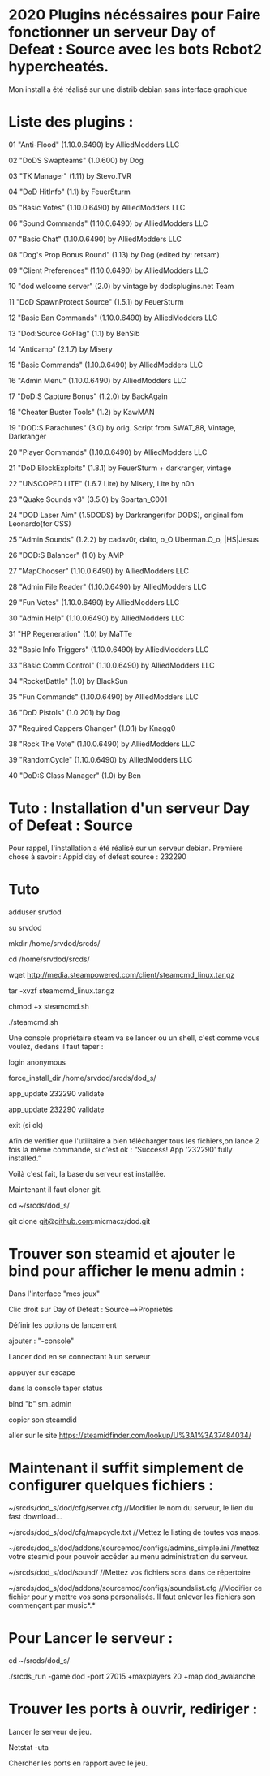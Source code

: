 # 2020 Plugins nécéssaires pour Faire fonctionner un serveur Day of Defeat : Source avec les bots Rcbot2 hypercheatés.

Mon install a été réalisé sur une distrib debian sans interface graphique

# Liste des plugins :

01 "Anti-Flood" (1.10.0.6490) by AlliedModders LLC

02 "DoDS Swapteams" (1.0.600) by <eVa>Dog

03 "TK Manager" (1.11) by Stevo.TVR

04 "DoD HitInfo" (1.1) by FeuerSturm

05 "Basic Votes" (1.10.0.6490) by AlliedModders LLC

06 "Sound Commands" (1.10.0.6490) by AlliedModders LLC

07 "Basic Chat" (1.10.0.6490) by AlliedModders LLC

08 "Dog's Prop Bonus Round" (1.13) by <eVa>Dog (edited by: retsam)

09 "Client Preferences" (1.10.0.6490) by AlliedModders LLC

10 "dod welcome server" (2.0) by vintage by dodsplugins.net Team

11 "DoD SpawnProtect Source" (1.5.1) by FeuerSturm

12 "Basic Ban Commands" (1.10.0.6490) by AlliedModders LLC

13 "Dod:Source GoFlag" (1.1) by BenSib

14 "Anticamp" (2.1.7) by Misery

15 "Basic Commands" (1.10.0.6490) by AlliedModders LLC

16 "Admin Menu" (1.10.0.6490) by AlliedModders LLC

17 "DoD:S Capture Bonus" (1.2.0) by BackAgain

18 "Cheater Buster Tools" (1.2) by KawMAN

19 "DOD:S Parachutes" (3.0) by orig. Script from SWAT_88, Vintage, Darkranger

20 "Player Commands" (1.10.0.6490) by AlliedModders LLC

21 "DoD BlockExploits" (1.8.1) by FeuerSturm + darkranger, vintage

22 "UNSCOPED LITE" (1.6.7 Lite) by Misery, Lite by n0n

23 "Quake Sounds v3" (3.5.0) by Spartan_C001

24 "DOD Laser Aim" (1.5DODS) by Darkranger(for DODS), original fom Leonardo(for CSS)

25 "Admin Sounds" (1.2.2) by cadav0r, dalto, o_O.Uberman.O_o, |HS|Jesus

26 "DOD:S Balancer" (1.0) by AMP

27 "MapChooser" (1.10.0.6490) by AlliedModders LLC

28 "Admin File Reader" (1.10.0.6490) by AlliedModders LLC

29 "Fun Votes" (1.10.0.6490) by AlliedModders LLC

30 "Admin Help" (1.10.0.6490) by AlliedModders LLC

31 "HP Regeneration" (1.0) by MaTTe

32 "Basic Info Triggers" (1.10.0.6490) by AlliedModders LLC

33 "Basic Comm Control" (1.10.0.6490) by AlliedModders LLC

34 "RocketBattle" (1.0) by BlackSun

35 "Fun Commands" (1.10.0.6490) by AlliedModders LLC

36 "DoD Pistols" (1.0.201) by <eVa>Dog

37 "Required Cappers Changer" (1.0.1) by Knagg0

38 "Rock The Vote" (1.10.0.6490) by AlliedModders LLC

39 "RandomCycle" (1.10.0.6490) by AlliedModders LLC

40 "DoD:S Class Manager" (1.0) by Ben


# Tuto : Installation d'un serveur Day of Defeat : Source
Pour rappel, l'installation a été réalisé sur un serveur debian.
Première chose à savoir :
Appid day of defeat source : 232290

# Tuto
adduser srvdod

su srvdod

mkdir /home/srvdod/srcds/

cd /home/srvdod/srcds/

wget http://media.steampowered.com/client/steamcmd_linux.tar.gz

tar -xvzf steamcmd_linux.tar.gz

chmod +x steamcmd.sh

./steamcmd.sh

Une console propriétaire steam va se lancer ou un shell, c'est comme vous voulez, dedans il faut taper :

login anonymous

force_install_dir /home/srvdod/srcds/dod_s/

app_update 232290 validate

app_update 232290 validate

exit (si ok)

Afin de vérifier que l'utilitaire a bien télécharger tous les fichiers,on lance 2 fois la même commande, si c'est ok : “Success! App '232290' fully installed.”

Voilà c'est fait, la base du serveur est installée.

Maintenant il faut cloner git.

cd ~/srcds/dod_s/

git clone git@github.com:micmacx/dod.git

# Trouver son steamid et ajouter le bind pour afficher le menu admin :

Dans l'interface "mes jeux"

Clic droit sur Day of Defeat : Source-->Propriétés

Définir les options de lancement

ajouter : "-console"

Lancer dod en se connectant à un serveur

appuyer sur escape

dans la console taper status

bind "b" sm_admin 

copier son steamdid

aller sur le site https://steamidfinder.com/lookup/U%3A1%3A37484034/

# Maintenant il suffit simplement de configurer quelques fichiers :
~/srcds/dod_s/dod/cfg/server.cfg //Modifier le nom du serveur, le lien du fast download...

~/srcds/dod_s/dod/cfg/mapcycle.txt  //Mettez le listing de toutes vos maps.

~/srcds/dod_s/dod/addons/sourcemod/configs/admins_simple.ini //mettez votre steamid pour pouvoir accéder au menu administration du serveur.

~/srcds/dod_s/dod/sound/ //Mettez vos fichiers sons dans ce répertoire

~/srcds/dod_s/dod/addons/sourcemod/configs/soundslist.cfg  //Modifier ce fichier pour y mettre vos sons personalisés. Il faut enlever les fichiers son commençant par music*.*

# Pour Lancer le serveur :
cd ~/srcds/dod_s/ 

./srcds_run -game dod -port 27015 +maxplayers 20 +map dod_avalanche


# Trouver les ports à ouvrir, rediriger :
Lancer le serveur de jeu.

Netstat -uta

Chercher les ports en rapport avec le jeu.

